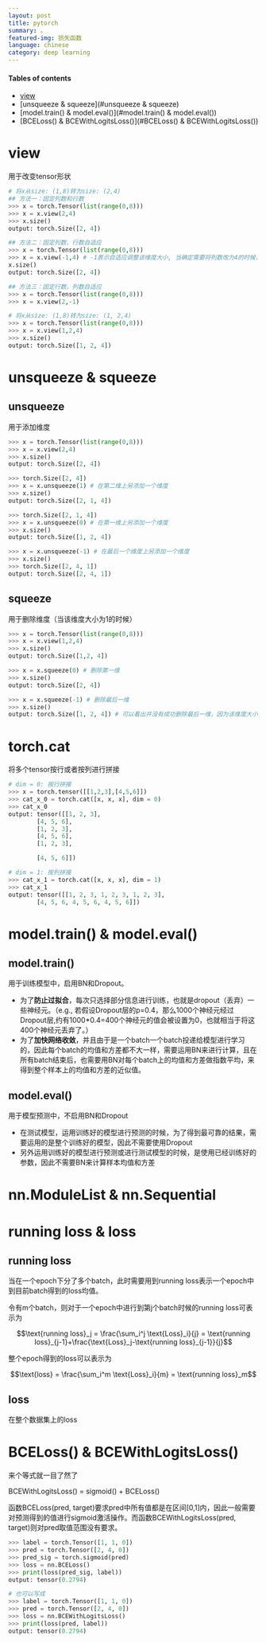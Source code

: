 ```yaml
---
layout: post
title: pytorch
summary: 。
featured-img: 损失函数
language: chinese 
category: deep learning
---
```


#### Tables of contents
- [view](#view)
- [unsqueeze & squeeze](#unsqueeze & squeeze)
- [model.train() & model.eval()](#model.train() & model.eval())
- [BCELoss() & BCEWithLogitsLoss()](#BCELoss() & BCEWithLogitsLoss())

<a name='view'/>

# view
用于改变tensor形状
```python
# 将x从size: (1,8)转为size: (2,4)
## 方法一：固定列数和行数
>>> x = torch.Tensor(list(range(0,8)))
>>> x = x.view(2,4) 
>>> x.size()
output: torch.Size([2, 4])

## 方法二：固定列数，行数自适应
>>> x = torch.Tensor(list(range(0,8)))
>>> x = x.view(-1,4) # -1表示自适应调整该维度大小, 当确定需要将列数改为4的时候，行数根据数据大小和列数4的关系自动计算
x.size()
output: torch.Size([2, 4])

## 方法三：固定行数，列数自适应
>>> x = torch.Tensor(list(range(0,8)))
>>> x = x.view(2,-1)

# 将x从size: (1,8)转为size: (1, 2,4)
>>> x = torch.Tensor(list(range(0,8)))
>>> x = x.view(1,2,4) 
>>> x.size()
output: torch.Size([1, 2, 4])
```

<a name='unsqueeze & squeeze'/>

# unsqueeze & squeeze
## unsqueeze
用于添加维度
```python
>>> x = torch.Tensor(list(range(0,8)))
>>> x = x.view(2,4)
>>> x.size()
output: torch.Size([2, 4])

>>> torch.Size([2, 4])
>>> x = x.unsqueeze(1) # 在第二维上另添加一个维度
>>> x.size()
output: torch.Size([2, 1, 4])

>>> torch.Size([2, 1, 4])
>>> x = x.unsqueeze(0) # 在第一维上另添加一个维度
>>> x.size()
output: torch.Size([1, 2, 4])

>>> x = x.unsqueeze(-1) # 在最后一个维度上另添加一个维度
>>> x.size()
>>> torch.Size([2, 4, 1])
output: torch.Size([2, 4, 1])
```

## squeeze
用于删除维度（当该维度大小为1的时候）
```python
>>> x = torch.Tensor(list(range(0,8)))
>>> x = x.view(1,2,4)
>>> x.size()
output: torch.Size([1,2, 4])

>>> x = x.squeeze(0) # 删除第一维
>>> x.size()
output: torch.Size([2, 4])

>>> x = x.squeeze(-1) # 删除最后一维 
>>> x.size()
output: torch.Size([1, 2, 4]) # 可以看出并没有成功删除最后一维，因为该维度大小为4.
```

<a name='torch.cat'/>

# torch.cat
将多个tensor按行或者按列进行拼接
```python
# dim = 0: 按行拼接
>>> x = torch.tensor([[1,2,3],[4,5,6]])
>>> cat_x_0 = torch.cat([x, x, x], dim = 0) 
>>> cat_x_0
output: tensor([[1, 2, 3],
        [4, 5, 6],
        [1, 2, 3],
        [4, 5, 6],
        [1, 2, 3],

        [4, 5, 6]])

# dim = 1: 按列拼接
>>> cat_x_1 = torch.cat([x, x, x], dim = 1) 
>>> cat_x_1
output: tensor([[1, 2, 3, 1, 2, 3, 1, 2, 3],
        [4, 5, 6, 4, 5, 6, 4, 5, 6]])

```

<a name='model.train() & model.eval()'/>

# model.train() & model.eval()
## model.train()
用于训练模型中，启用BN和Dropout。
- 为了**防止过拟合**，每次只选择部分信息进行训练，也就是dropout（丢弃）一些神经元。（e.g., 若假设Dropout层的p=0.4，那么1000个神经元经过Dropout层,约有1000*0.4=400个神经元的值会被设置为0，也就相当于将这400个神经元丢弃了。）
- 为了**加快网络收敛**，并且由于是一个batch一个batch投递给模型进行学习的，因此每个batch的均值和方差都不大一样，需要运用BN来进行计算，且在所有batch结束后，也需要用BN对每个batch上的均值和方差做指数平均，来得到整个样本上的均值和方差的近似值。

## model.eval()
用于模型预测中，不启用BN和Dropout
- 在测试模型，运用训练好的模型进行预测的时候，为了得到最可靠的结果，需要运用的是整个训练好的模型，因此不需要使用Dropout
- 另外运用训练好的模型进行预测或进行测试模型的时候，是使用已经训练好的参数，因此不需要BN来计算样本均值和方差


# nn.ModuleList & nn.Sequential


# running loss & loss
## running loss

当在一个epoch下分了多个batch，此时需要用到running loss表示一个epoch中到目前batch得到的loss均值。

令有m个batch，则对于一个epoch中进行到第j个batch时候的running loss可表示为

$$\text{running loss}_j = \frac{\sum_i^j \text{Loss}_i}{j} = \text{running loss}_{j-1}+\frac{\text{Loss}_j-\text{running loss}_{j-1}}{j}$$

整个epoch得到的loss可以表示为

$$\text{loss} = \frac{\sum_i^m \text{Loss}_i}{m} = \text{running loss}_m$$

## loss

在整个数据集上的loss

<a name='BCELoss() & BCEWithLogitsLoss()'>

# BCELoss() & BCEWithLogitsLoss()
来个等式就一目了然了

BCEWithLogitsLoss() = sigmoid() + BCELoss() 

函数BCELoss(pred, target)要求pred中所有值都是在区间[0,1]内，因此一般需要对预测得到的值进行sigmoid激活操作。而函数BCEWithLogitsLoss(pred, target)则对pred取值范围没有要求。
```python
>>> label = torch.Tensor([1, 1, 0])
>>> pred = torch.Tensor([2, 4, 0])
>>> pred_sig = torch.sigmoid(pred)
>>> loss = nn.BCELoss()
>>> print(loss(pred_sig, label))
output: tensor(0.2794)

# 也可以写成
>>> label = torch.Tensor([1, 1, 0])
>>> pred = torch.Tensor([2, 4, 0])
>>> loss = nn.BCEWithLogitsLoss()
>>> print(loss(pred, label))
output: tensor(0.2794)
```
